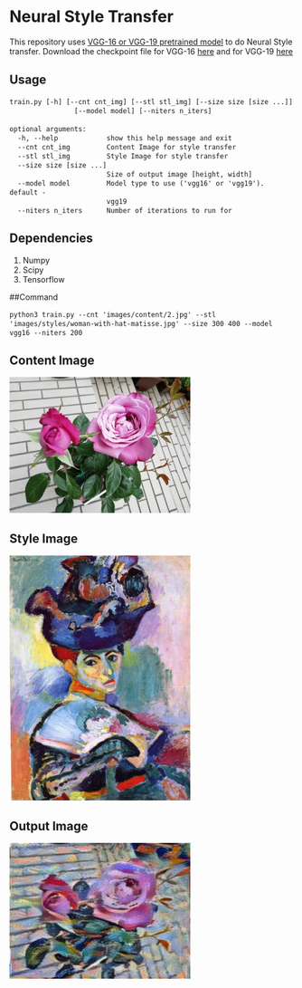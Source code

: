 # Neural Style Transfer
This repository uses [VGG-16 or VGG-19 pretrained model](http://arxiv.org/abs/1409.1556.pdf) to do Neural Style transfer. Download the checkpoint file for VGG-16 [here](http://download.tensorflow.org/models/vgg_16_2016_08_28.tar.gz) and for VGG-19 [here](http://download.tensorflow.org/models/vgg_19_2016_08_28.tar.gz)

## Usage
```
train.py [-h] [--cnt cnt_img] [--stl stl_img] [--size size [size ...]]
                [--model model] [--niters n_iters]

optional arguments:
  -h, --help            show this help message and exit
  --cnt cnt_img         Content Image for style transfer
  --stl stl_img         Style Image for style transfer
  --size size [size ...]
                        Size of output image [height, width]
  --model model         Model type to use ('vgg16' or 'vgg19'). default -
                        vgg19
  --niters n_iters      Number of iterations to run for
```

## Dependencies
1. Numpy
2. Scipy
3. Tensorflow

##Command

```
python3 train.py --cnt 'images/content/2.jpg' --stl 'images/styles/woman-with-hat-matisse.jpg' --size 300 400 --model vgg16 --niters 200
```

## Content Image
<img src="./images/content/2.jpg" style="width:320px;"/>

## Style Image
<img src="./images/styles/woman-with-hat-matisse.jpg" style="width:320px"/>

## Output Image
<img src="./output/generated_img.jpg" style="width:320px"/>